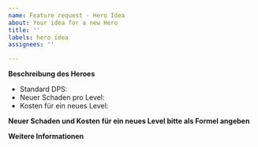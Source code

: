 ```yaml
---
name: Feature request - Hero Idea
about: Your idea for a new Hero
title: ''
labels: hero idea
assignees: ''

---
```


**Beschreibung des Heroes**

* Standard DPS:
* Neuer Schaden pro Level: 
* Kosten für ein neues Level:

**Neuer Schaden und Kosten für ein neues Level bitte als Formel angeben**

**Weitere Informationen**
